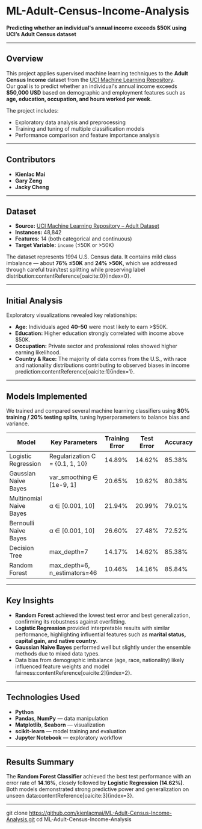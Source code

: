 # ML-Adult-Census-Income-Analysis
**Predicting whether an individual's annual income exceeds $50K using UCI’s Adult Census dataset**

---

## Overview
This project applies supervised machine learning techniques to the **Adult Census Income** dataset from the [UCI Machine Learning Repository](https://archive.ics.uci.edu/dataset/2/adult).  
Our goal is to predict whether an individual's annual income exceeds **$50,000 USD** based on demographic and employment features such as **age, education, occupation, and hours worked per week**.

The project includes:
- Exploratory data analysis and preprocessing  
- Training and tuning of multiple classification models  
- Performance comparison and feature importance analysis  

---

## Contributors
- **Kienlac Mai**  
- **Gary Zeng**  
- **Jacky Cheng**

---

## Dataset
- **Source:** [UCI Machine Learning Repository – Adult Dataset](https://archive.ics.uci.edu/dataset/2/adult)  
- **Instances:** 48,842  
- **Features:** 14 (both categorical and continuous)  
- **Target Variable:** `income` (≤50K or >50K)

The dataset represents 1994 U.S. Census data. It contains mild class imbalance — about **76% ≤50K** and **24% >50K**, which we addressed through careful train/test splitting while preserving label distribution:contentReference[oaicite:0]{index=0}.

---

## Initial Analysis
Exploratory visualizations revealed key relationships:
- **Age:** Individuals aged **40–50** were most likely to earn >$50K.  
- **Education:** Higher education strongly correlated with income above $50K.  
- **Occupation:** Private sector and professional roles showed higher earning likelihood.  
- **Country & Race:** The majority of data comes from the U.S., with race and nationality distributions contributing to observed biases in income prediction:contentReference[oaicite:1]{index=1}.

---

## Models Implemented
We trained and compared several machine learning classifiers using **80% training / 20% testing splits**, tuning hyperparameters to balance bias and variance.

| Model | Key Parameters | Training Error | Test Error | Accuracy |
|-------|----------------|----------------|-------------|-----------|
| Logistic Regression | Regularization C = {0.1, 1, 10} | 14.89% | 14.62% | 85.38% |
| Gaussian Naive Bayes | var_smoothing ∈ [1e-9, 1] | 20.65% | 19.62% | 80.38% |
| Multinomial Naive Bayes | α ∈ [0.001, 10] | 21.94% | 20.99% | 79.01% |
| Bernoulli Naive Bayes | α ∈ [0.001, 10] | 26.60% | 27.48% | 72.52% |
| Decision Tree | max_depth=7 | 14.17% | 14.62% | 85.38% |
| Random Forest | max_depth=6, n_estimators=46 | 10.46% | 14.16% | 85.84% |

---

## Key Insights
- **Random Forest** achieved the lowest test error and best generalization, confirming its robustness against overfitting.  
- **Logistic Regression** provided interpretable results with similar performance, highlighting influential features such as **marital status, capital gain, and native country**.  
- **Gaussian Naive Bayes** performed well but slightly under the ensemble methods due to mixed data types.  
- Data bias from demographic imbalance (age, race, nationality) likely influenced feature weights and model fairness:contentReference[oaicite:2]{index=2}.

---

## Technologies Used
- **Python**  
- **Pandas**, **NumPy** — data manipulation  
- **Matplotlib**, **Seaborn** — visualization  
- **scikit-learn** — model training and evaluation  
- **Jupyter Notebook** — exploratory workflow  

---

## Results Summary
The **Random Forest Classifier** achieved the best test performance with an error rate of **14.16%**, closely followed by **Logistic Regression (14.62%)**.  
Both models demonstrated strong predictive power and generalization on unseen data:contentReference[oaicite:3]{index=3}.

---

   git clone https://github.com/kienlacmai/ML-Adult-Census-Income-Analysis.git
   cd ML-Adult-Census-Income-Analysis
